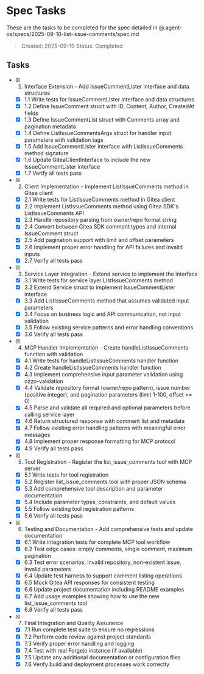 # Spec Tasks

These are the tasks to be completed for the spec detailed in @.agent-os/specs/2025-09-10-list-issue-comments/spec.md

> Created: 2025-09-10
> Status: Completed

## Tasks

- [x] 1. Interface Extension - Add IssueCommentLister interface and data structures
  - [x] 1.1 Write tests for IssueCommentLister interface and data structures
  - [x] 1.2 Define IssueComment struct with ID, Content, Author, CreatedAt fields
  - [x] 1.3 Define IssueCommentList struct with Comments array and pagination metadata
  - [x] 1.4 Define ListIssueCommentsArgs struct for handler input parameters with validation tags
  - [x] 1.5 Add IssueCommentLister interface with ListIssueComments method signature
  - [x] 1.6 Update GiteaClientInterface to include the new IssueCommentLister interface
  - [x] 1.7 Verify all tests pass

- [x] 2. Client Implementation - Implement ListIssueComments method in Gitea client
  - [x] 2.1 Write tests for ListIssueComments method in Gitea client
  - [x] 2.2 Implement ListIssueComments method using Gitea SDK's ListIssueComments API
  - [x] 2.3 Handle repository parsing from owner/repo format string
  - [x] 2.4 Convert between Gitea SDK comment types and internal IssueComment struct
  - [x] 2.5 Add pagination support with limit and offset parameters
  - [x] 2.6 Implement proper error handling for API failures and invalid inputs
  - [x] 2.7 Verify all tests pass

- [x] 3. Service Layer Integration - Extend service to implement the interface
  - [x] 3.1 Write tests for service layer ListIssueComments method
  - [x] 3.2 Extend Service struct to implement IssueCommentLister interface
  - [x] 3.3 Add ListIssueComments method that assumes validated input parameters
  - [x] 3.4 Focus on business logic and API communication, not input validation
  - [x] 3.5 Follow existing service patterns and error handling conventions
  - [x] 3.6 Verify all tests pass

- [x] 4. MCP Handler Implementation - Create handleListIssueComments function with validation
  - [x] 4.1 Write tests for handleListIssueComments handler function
  - [x] 4.2 Create handleListIssueComments handler function
  - [x] 4.3 Implement comprehensive input parameter validation using ozzo-validation
  - [x] 4.4 Validate repository format (owner/repo pattern), issue number (positive integer), and pagination parameters (limit 1-100, offset >= 0)
  - [x] 4.5 Parse and validate all required and optional parameters before calling service layer
  - [x] 4.6 Return structured response with comment list and metadata
  - [x] 4.7 Follow existing error handling patterns with meaningful error messages
  - [x] 4.8 Implement proper response formatting for MCP protocol
  - [x] 4.9 Verify all tests pass

- [x] 5. Tool Registration - Register the list_issue_comments tool with MCP server
  - [x] 5.1 Write tests for tool registration
  - [x] 5.2 Register list_issue_comments tool with proper JSON schema
  - [x] 5.3 Add comprehensive tool description and parameter documentation
  - [x] 5.4 Include parameter types, constraints, and default values
  - [x] 5.5 Follow existing tool registration patterns
  - [x] 5.6 Verify all tests pass

- [x] 6. Testing and Documentation - Add comprehensive tests and update documentation
  - [x] 6.1 Write integration tests for complete MCP tool workflow
  - [x] 6.2 Test edge cases: empty comments, single comment, maximum pagination
  - [x] 6.3 Test error scenarios: invalid repository, non-existent issue, invalid parameters
  - [x] 6.4 Update test harness to support comment listing operations
  - [x] 6.5 Mock Gitea API responses for consistent testing
  - [x] 6.6 Update project documentation including README examples
  - [x] 6.7 Add usage examples showing how to use the new list_issue_comments tool
  - [x] 6.8 Verify all tests pass

- [x] 7. Final Integration and Quality Assurance
  - [x] 7.1 Run complete test suite to ensure no regressions
  - [x] 7.2 Perform code review against project standards
  - [x] 7.3 Verify proper error handling and logging
  - [x] 7.4 Test with real Forgejo instance (if available)
  - [x] 7.5 Update any additional documentation or configuration files
  - [x] 7.6 Verify build and deployment processes work correctly